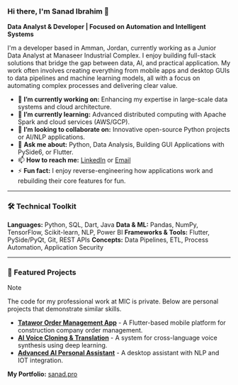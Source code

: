 ### Hi there, I'm Sanad Ibrahim 👋

**Data Analyst & Developer | Focused on Automation and Intelligent Systems**

I'm a developer based in Amman, Jordan, currently working as a Junior Data Analyst at Manaseer Industrial Complex. I enjoy building full-stack solutions that bridge the gap between data, AI, and practical application. My work often involves creating everything from mobile apps and desktop GUIs to data pipelines and machine learning models, all with a focus on automating complex processes and delivering clear value.

- 🔭 **I’m currently working on:** Enhancing my expertise in large-scale data systems and cloud architecture.
- 🌱 **I’m currently learning:** Advanced distributed computing with Apache Spark and cloud services (AWS/GCP).
- 👯 **I’m looking to collaborate on:** Innovative open-source Python projects or AI/NLP applications.
- 💬 **Ask me about:** Python, Data Analysis, Building GUI Applications with PySide6, or Flutter.
- 📫 **How to reach me:** [LinkedIn](https://www.linkedin.com/in/sanad-ibrahim/) or [Email](mailto:sanad.ghassan.ibrahim@gmail.com)
- ⚡ **Fun fact:** I enjoy reverse-engineering how applications work and rebuilding their core features for fun.

---

### 🛠️ Technical Toolkit

**Languages:** Python, SQL, Dart, Java
**Data & ML:** Pandas, NumPy, TensorFlow, Scikit-learn, NLP, Power BI
**Frameworks & Tools:** Flutter, PySide/PyQt, Git, REST APIs
**Concepts:** Data Pipelines, ETL, Process Automation, Application Security

---

### 📁 Featured Projects

> [!NOTE]
> The code for my professional work at MIC is private. Below are personal projects that demonstrate similar skills.

- **[Tatawor Order Management App](https://github.com/SanadIbrahim/tatawor-app)** - A Flutter-based mobile platform for construction company order management.
- **[AI Voice Cloning & Translation](https://github.com/SanadIbrahim/voice-clone-translation)** - A system for cross-language voice synthesis using deep learning.
- **[Advanced AI Personal Assistant](https://github.com/SanadIbrahim/ai-assistant)** - A desktop assistant with NLP and IOT integration.

**My Portfolio:** [sanad.pro](https://sanad.pro)
